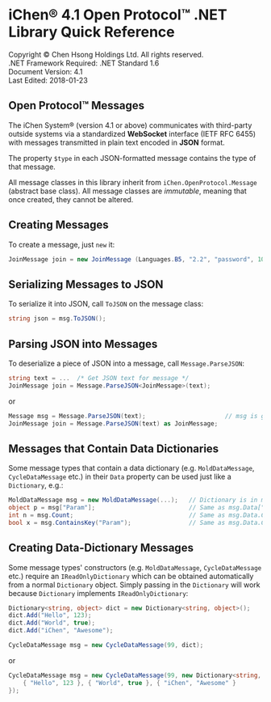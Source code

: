 ﻿iChen&reg; 4.1 Open Protocol&trade; .NET Library Quick Reference
====================================================================

Copyright &copy; Chen Hsong Holdings Ltd.  All rights reserved.  
.NET Framework Required: .NET Standard 1.6  
Document Version: 4.1  
Last Edited: 2018-01-23 


Open Protocol&trade; Messages
-------------------------------

The iChen System&reg; (version 4.1 or above) communicates with third-party 
outside systems via a standardized **WebSocket** interface 
(IETF&nbsp;RFC&nbsp;6455) with messages transmitted in plain text encoded in 
**JSON** format. 

The property `$type` in each JSON-formatted message contains the type of that 
message. 

All message classes in this library inherit from `iChen.OpenProtocol.Message` 
(abstract base class). All message classes are *immutable*, meaning that once 
created, they cannot be altered. 


Creating Messages
-----------------

To create a message, just `new` it:

~~~~~~~~~~~~csharp
JoinMessage join = new JoinMessage (Languages.B5, "2.2", "password", 100);
~~~~~~~~~~~~


Serializing Messages to JSON
----------------------------

To serialize it into JSON, call `ToJSON` on the message class:

~~~~~~~~~~~~csharp
string json = msg.ToJSON();
~~~~~~~~~~~~


Parsing JSON into Messages
--------------------------

To deserialize a piece of JSON into a message, call `Message.ParseJSON`: 

~~~~~~~~~~~~csharp
string text = ...  /* Get JSON text for message */
JoinMessage join = Message.ParseJSON<JoinMessage>(text);
~~~~~~~~~~~~

or

~~~~~~~~~~~~csharp
Message msg = Message.ParseJSON(text);                      // msg is generic Message
JoinMessage join = Message.ParseJSON(text) as JoinMessage;
~~~~~~~~~~~~


Messages that Contain Data Dictionaries
---------------------------------------

Some message types that contain a data dictionary (e.g. `MoldDataMessage`, 
`CycleDataMessage` etc.) in their `Data` property can be used just like a 
`Dictionary`, e.g.: 

~~~~~~~~~~~~csharp
MoldDataMessage msg = new MoldDataMessage(...);   // Dictionary is in msg.Data
object p = msg["Param"];                          // Same as msg.Data["Param"];
int n = msg.Count;                                // Same as msg.Data.Count;
bool x = msg.ContainsKey("Param");                // Same as msg.Data.ContainsKey("Param");
~~~~~~~~~~~~


Creating Data-Dictionary Messages
---------------------------------

Some message types' constructors (e.g. `MoldDataMessage`, `CycleDataMessage` 
etc.) require an `IReadOnlyDictionary` which can be obtained automatically 
from a normal `Dictionary` object. Simply passing in the `Dictionary` will 
work because `Dictionary` implements `IReadOnlyDictionary`: 

~~~~~~~~~~~~csharp
Dictionary<string, object> dict = new Dictionary<string, object>();
dict.Add("Hello", 123);
dict.Add("World", true);
dict.Add("iChen", "Awesome");

CycleDataMessage msg = new CycleDataMessage(99, dict);
~~~~~~~~~~~~

or

~~~~~~~~~~~~csharp
CycleDataMessage msg = new CycleDataMessage(99, new Dictionary<string, object>() {
    { "Hello", 123 }, { "World", true }, { "iChen", "Awesome" }
});
~~~~~~~~~~~~
